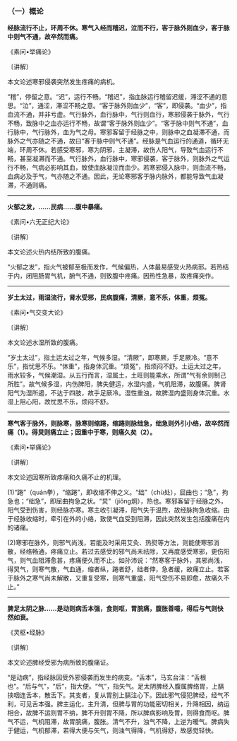 ### （一）概论

**经脉流行不止，环周不休。寒气入经而稽迟，泣而不行，客于脉外则血少，客于脉中则气不通，故卒然而痛。**

​《素问•举痛论》

〔讲解〕

本文论述寒邪侵袭突然发生疼痛的病机。

“稽”，停留之意。“迟”，运行不畅。“稽迟”，指血脉运行稽留迟缓，滞涩不通的意思。“泣”，通涩，滞涩不畅之意。“客于脉外则血少”，“客”，即侵袭。“血少”，指血流不通，并非亏虚。气行脉外，血行脉中，气行则血行，寒邪侵袭于脉外，气行不畅，致脉中之血亦运行不畅，故谓“客于脉外则血少”。“客于脉中则气不通”，血行脉中，气行脉外，血为气之母。寒邪客留于经脉之中，则脉中之血凝滞不通，而脉外之气亦随之不通，故曰“客于脉中则气不通”。经脉是气血运行的通道，循环无端，环周不休。若感受寒邪，寒为阴邪，主凝滞，故伤人阳气，导致气血运行不畅，甚至凝滞而不通。气行脉外，血行脉中，寒邪侵袭，客于脉外，则脉外之气运行不畅，气病必影响其血，致使血脉凝泣而血少。若寒邪侵入脉中，则血流不畅，血病必及于气，气亦随之不通。因此，无论寒邪客于脉内脉外，都能导致气血凝滞，不通则痛。

* * *

**火郁之发，……民病……腹中暴痛。**

​《素问•六无正纪大论》

〔讲解〕

本文论述火热内结所致的腹痛。

“火郁之发”，指火气被郁至极而发作，气候偏热，人体最易感受火热病邪。若热结于内，闭阻肠胃气机，腑气不通，则致腹中疼痛。因热性急暴，故疼痛突作。

* * *

**岁土太过，雨湿流行，肾水受邪，民病腹痛，清厥，意不乐，体重，烦冤。**

​《素问•气交变大论》

〔讲解〕

本文论述水湿所致的腹痛。

“岁土太过”，指土运太过之年，气候多湿。“清厥”，即寒厥，手足厥冷。“意不乐”，指忧思不乐。“体重”，指身体沉重。“烦冤”，指烦闷不舒。土运太过之年，雨水较多，气候潮湿。从五行而言，湿属土，土旺则能乘水，所谓“气有余则制己所胜”。故气候多湿，内伤脾阳，脾失健运，水湿内盛，气机阻滞，故腹痛。脾肾阳气为湿所遏，不达于四肢，故手足厥冷。湿性重浊，故脾湿内盛则身体沉重。水湿上阻心阳，故忧思不乐，烦闷不舒。

* * *

**寒气客于脉外，则脉寒，脉寒则缩踡，缩踡则脉绌急，绌急则外引小络，故卒然而痛（1）。得炅则痛立止；因重中于寒，则痛久矣（2）。**

​《素问•举痛论》

〔讲解〕

本文论述因寒所致疼痛和久痛不止的机理。

(1)“踡”（quán拳），“缩踡”，即收缩不伸之义。“绌”（chù处），屈曲也；“急”，拘急也；“绌急”，即屈曲拘急之状。“炅”（jiǒng炯），热也。寒邪客留于经脉之外，阳气受到伤害，则经脉亦寒。寒主收引凝滞，阳气失于温煦，故经脉拘急收缩。由于经脉收缩时，牵引在外的小络，致使气血受到阻滞，因此突然发生包括腹痛在内的诸痛。

(2)寒邪在脉外，则邪气尚浅，若能及时采用艾灸、热熨等方法，则能使寒邪消散，经络畅通，疼痛立止。若过去感受的邪气尚未祛除，又再度感受寒邪，更伤阳气，则气血阻滞愈甚，疼痛便久而不止。如孙沛说：“然寒客于脉外，其邪尚浅，得炅气，则寒气散，气血通，缩者纵，踡者舒，绌者伸，急者缓，故痛立止。若客于脉外之寒气尚未解散，又重复受寒，则寒气重盛，阳气受伤不易即愈，故痛久不止。”

* * *

**脾足太阴之脉……是动则病舌本强，食则呕，胃脘痛，腹胀善噫，得后与气则快然如衰。**

​《灵枢•经脉》

〔讲解〕

本文论述脾经受邪为病所致的腹痛证。

“是动病”，指经脉因受外邪侵袭而发生的病变。“舌本”，马玄台注：“舌根也”。“后与气”，“后”，指大便。“气”，指矢气。足太阴脾经入腹属脾络胃，上膈挟咽连舌本，散舌下。其支者，复从胃别上膈注心下。因此邪气侵犯脾经，经气不利，可见舌本强。脾主运化，主升清，但脾与胃的功能密切相关，升降相因，纳运相合，故脾不运则胃不纳，脾不升则胃不降，所以脾病影响及胃，则得食而呕。脾气不运，气机阻滞，故胃脘痛，腹胀。清气不升，浊气不降，上逆为暧气。脾病失于健运，气机郁滞，若得大便与矢气，则浊气得降，气机得舒，故感觉轻快。

